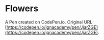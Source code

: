 # Flowers

A Pen created on CodePen.io. Original URL: [https://codepen.io/jgnacademy/pen/JjarZGE](https://codepen.io/jgnacademy/pen/JjarZGE).

